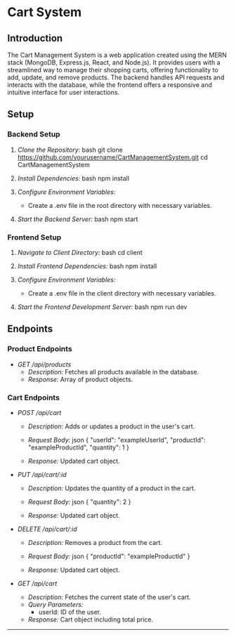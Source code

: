 # Cart System

## Introduction

The Cart Management System is a web application created using the MERN stack (MongoDB, Express.js, React, and Node.js). It provides users with a streamlined way to manage their shopping carts, offering functionality to add, update, and remove products. The backend handles API requests and interacts with the database, while the frontend offers a responsive and intuitive interface for user interactions.

## Setup

### Backend Setup

1. *Clone the Repository:*
   bash
   git clone https://github.com/yourusername/CartManagementSystem.git
   cd CartManagementSystem
   

2. *Install Dependencies:*
   bash
   npm install
   

3. *Configure Environment Variables:*
   - Create a .env file in the root directory with necessary variables.

4. *Start the Backend Server:*
   bash
   npm start
   

### Frontend Setup

1. *Navigate to Client Directory:*
   bash
   cd client
   

2. *Install Frontend Dependencies:*
   bash
   npm install
   

3. *Configure Environment Variables:*
   - Create a .env file in the client directory with necessary variables.

4. *Start the Frontend Development Server:*
   bash
   npm run dev
   

## Endpoints

### Product Endpoints

- *GET /api/products*
  - *Description:* Fetches all products available in the database.
  - *Response:* Array of product objects.

### Cart Endpoints

- *POST /api/cart*
  - *Description:* Adds or updates a product in the user's cart.
  - *Request Body:*
    json
    {
      "userId": "exampleUserId",
      "productId": "exampleProductId",
      "quantity": 1
    }
    
  - *Response:* Updated cart object.

- *PUT /api/cart/:id*
  - *Description:* Updates the quantity of a product in the cart.
  - *Request Body:*
    json
    {
      "quantity": 2
    }
    
  - *Response:* Updated cart object.

- *DELETE /api/cart/:id*
  - *Description:* Removes a product from the cart.
  - *Request Body:*
    json
    {
      "productId": "exampleProductId"
    }
    
  - *Response:* Updated cart object.

- *GET /api/cart*
  - *Description:* Fetches the current state of the user's cart.
  - *Query Parameters:*
    - userId: ID of the user.
  - *Response:* Cart object including total price.

---
